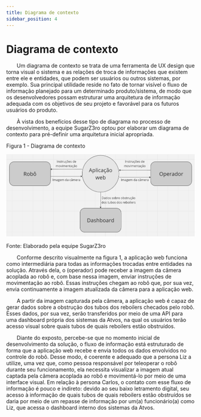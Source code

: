 ```yaml
---
title: Diagrama de contexto
sidebar_position: 4
---
```


# Diagrama de contexto

&emsp;&emsp;Um diagrama de contexto se trata de uma ferramenta de UX design que torna visual o sistema e as relações de troca de informações que existem entre ele e entidades, que podem ser usuários ou outros sistemas, por exemplo. Sua principal utilidade reside no fato de tornar visível o fluxo de informação planejado para um determinado produto/sistema, de modo que os desenvolvedores possam estruturar uma arquitetura de informação adequada com os objetivos de seu projeto e favorável para os futuros usuários do produto.

&emsp;&emsp;À vista dos benefícios desse tipo de diagrama no processo de desenvolvimento, a equipe SugarZ3ro optou por elaborar um diagrama de contexto para pré-definir uma arquitetura inicial apropriada.

<p style={{textAlign: 'center'}}>Figura 1 - Diagrama de contexto</p>

![Diagrama de contexto](../../../../static/img/sprint-1/diagrama_de_contexto.png)

<p style={{textAlign: 'center'}}>Fonte: Elaborado pela equipe SugarZ3ro</p>

&emsp;&emsp;Conforme descrito visualmente na figura 1, a aplicação web funciona como intermediária para todas as informações trocadas entre entidades na solução. Através dela, o  (operador) pode receber a imagem da câmera acoplada ao robô e, com base nessa imagem, enviar instruções de movimentação ao robô. Essas instruções chegam ao robô que, por sua vez, envia continuamente a imagem atualizada da câmera para a aplicação web.

&emsp;&emsp;A partir da imagem capturada pela câmera, a aplicação web é capaz de gerar dados sobre a obstrução dos tubos dos reboilers checados pelo robô. Esses dados, por sua vez, serão transferidos por meio de uma API para uma dashboard própria dos sistemas da Atvos, na qual os usuários terão acesso visual sobre quais tubos de quais reboilers estão obstruídos.

&emsp;&emsp;Diante do exposto, percebe-se que no momento inicial de desenvolvimento da solução, o fluxo de informação está estruturado de forma que a aplicação web recebe e envia todos os dados envolvidos no controle do robô. Desse modo, é coerente e adequado que a persona Liz a utilize, uma vez que, como pessoa responsável por teleoperar o robô durante seu funcionamento, ela necessita visualizar a imagem atual captada pela câmera acoplada ao robô e movimentá-lo por meio de uma interface visual. Em relação à persona Carlos, o contato com esse fluxo de informação é pouco e indireto: devido ao seu baixo letramento digital, seu acesso à informação de quais tubos de quais reboilers estão obstruídos se daria por meio de um repasse de informação por um(a) funcionário(a) como Liz, que acessa o dashboard interno dos sistemas da Atvos.